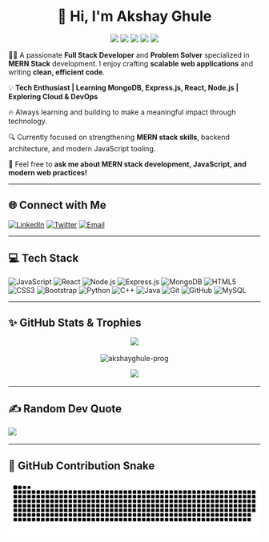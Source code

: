 <h1 align="center">👋 Hi, I'm Akshay Ghule</h1>

<p align="center">
  <img src="https://media3.giphy.com/media/ln7z2eWriiQAllfVcn/200w.webp" width="100">
  <img src="https://i.giphy.com/media/LMt9638dO8dftAjtco/200.webp" width="100">
  <img src="https://i.giphy.com/media/eNAsjO55tPbgaor7ma/200w.webp" width="100">
  <img src="https://i.giphy.com/media/KzJkzjggfGN5Py6nkT/200.webp" width="100">
  <img src="https://i.giphy.com/media/IdyAQJVN2kVPNUrojM/200.webp" width="100">
</p>

👨‍💻 A passionate **Full Stack Developer** and **Problem Solver** specialized in **MERN Stack** development. I enjoy crafting **scalable web applications** and writing **clean, efficient code**.

💡 **Tech Enthusiast | Learning MongoDB, Express.js, React, Node.js | Exploring Cloud & DevOps**

🔥 Always learning and building to make a meaningful impact through technology.

🔍 Currently focused on strengthening **MERN stack skills**, backend architecture, and modern JavaScript tooling.

💬 Feel free to **ask me about MERN stack development, JavaScript, and modern web practices!**

---

## 🌐 Connect with Me
[![LinkedIn](https://img.shields.io/badge/LinkedIn-%230077B5.svg?logo=linkedin&logoColor=white)](https://www.linkedin.com/in/akshay-ghule-7606962b0/)
[![Twitter](https://img.shields.io/badge/Twitter-%231DA1F2.svg?logo=Twitter&logoColor=white)](https://x.com/kshay129)
[![Email](https://img.shields.io/badge/Email-D14836?logo=gmail&logoColor=white)](mailto:aghule005@gmail.com)


---

## 💻 Tech Stack
![JavaScript](https://img.shields.io/badge/javascript-%23323330.svg?style=for-the-badge&logo=javascript&logoColor=%23F7DF1E)
![React](https://img.shields.io/badge/react-%2320232a.svg?style=for-the-badge&logo=react&logoColor=%2361DAFB)
![Node.js](https://img.shields.io/badge/node.js-%23339933.svg?style=for-the-badge&logo=node.js&logoColor=white)
![Express.js](https://img.shields.io/badge/express.js-%23404d59.svg?style=for-the-badge&logo=express&logoColor=white)
![MongoDB](https://img.shields.io/badge/mongodb-%234ea94b.svg?style=for-the-badge&logo=mongodb&logoColor=white)
![HTML5](https://img.shields.io/badge/html5-%23E34F26.svg?style=for-the-badge&logo=html5&logoColor=white)
![CSS3](https://img.shields.io/badge/css3-%231572B6.svg?style=for-the-badge&logo=css3&logoColor=white)
![Bootstrap](https://img.shields.io/badge/bootstrap-%238511FA.svg?style=for-the-badge&logo=bootstrap&logoColor=white)
![Python](https://img.shields.io/badge/python-3670A0?style=for-the-badge&logo=python&logoColor=ffdd54)
![C++](https://img.shields.io/badge/c++-%2300599C.svg?style=for-the-badge&logo=c%2B%2B&logoColor=white)
![Java](https://img.shields.io/badge/java-%23ED8B00.svg?style=for-the-badge&logo=openjdk&logoColor=white)
![Git](https://img.shields.io/badge/git-%23F05033.svg?style=for-the-badge&logo=git&logoColor=white)
![GitHub](https://img.shields.io/badge/github-%23121011.svg?style=for-the-badge&logo=github&logoColor=white)
![MySQL](https://img.shields.io/badge/mysql-%2300f.svg?style=for-the-badge&logo=mysql&logoColor=white)

---

## ✨ GitHub Stats & Trophies
<p align="center">
  <img src="https://github-profile-trophy.vercel.app/?username=akshayghule-prog&theme=radical&no-frame=true&no-bg=true&margin-w=4" />
</p>
<p align="center">
  <img src="https://github-readme-stats.vercel.app/api?username=akshayghule-prog&show_icons=true&theme=radical" alt="akshayghule-prog" />
</p>
<p align="center">
  <img src="https://github-readme-streak-stats.herokuapp.com/?user=akshayghule-prog&theme=radical" />
</p>

---

## ✍️ Random Dev Quote
![](https://quotes-github-readme.vercel.app/api?type=horizontal&theme=radical)

---

## 🐍 GitHub Contribution Snake
<picture>
  <source media="(prefers-color-scheme: dark)" srcset="https://raw.githubusercontent.com/platane/platane/output/github-contribution-grid-snake-dark.svg">
  <source media="(prefers-color-scheme: light)" srcset="https://raw.githubusercontent.com/platane/platane/output/github-contribution-grid-snake.svg">
  <img alt="GitHub Contribution Snake" src="https://raw.githubusercontent.com/platane/platane/output/github-contribution-grid-snake.svg">
</picture>
